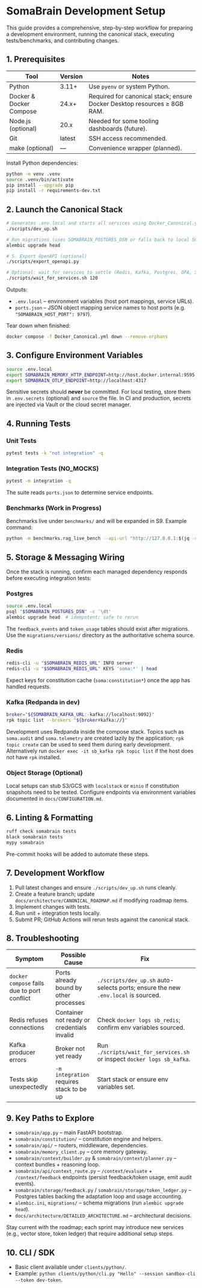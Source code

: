 # SomaBrain Development Setup

This guide provides a comprehensive, step-by-step workflow for preparing a development environment,
running the canonical stack, executing tests/benchmarks, and contributing changes.

## 1. Prerequisites

| Tool | Version | Notes |
|------|---------|-------|
| Python | 3.11+ | Use `pyenv` or system Python. |
| Docker & Docker Compose | 24.x+ | Required for canonical stack; ensure Docker Desktop resources ≥ 8GB RAM. |
| Node.js (optional) | 20.x | Needed for some tooling dashboards (future). |
| Git | latest | SSH access recommended. |
| make (optional) | — | Convenience wrapper (planned). |

Install Python dependencies:
```bash
python -m venv .venv
source .venv/bin/activate
pip install --upgrade pip
pip install -r requirements-dev.txt
```

## 2. Launch the Canonical Stack

```bash
# Generates .env.local and starts all services using Docker_Canonical.yml
./scripts/dev_up.sh

# Run migrations (uses SOMABRAIN_POSTGRES_DSN or falls back to local SQLite)
alembic upgrade head

# 5. Export OpenAPI (optional)
./scripts/export_openapi.py

# Optional: wait for services to settle (Redis, Kafka, Postgres, OPA, Somabrain)
./scripts/wait_for_services.sh 120
```

Outputs:
- `.env.local` – environment variables (host port mappings, service URLs).
- `ports.json` – JSON object mapping service names to host ports (e.g. `"SOMABRAIN_HOST_PORT": 9797`).

Tear down when finished:
```bash
docker compose -f Docker_Canonical.yml down --remove-orphans
```

## 3. Configure Environment Variables

```bash
source .env.local
export SOMABRAIN_MEMORY_HTTP_ENDPOINT=http://host.docker.internal:9595  # or actual endpoint
export SOMABRAIN_OTLP_ENDPOINT=http://localhost:4317                    # if OTEL collector running
```

Sensitive secrets should **never** be committed. For local testing, store them in `.env.secrets`
(optional) and `source` the file. In CI and production, secrets are injected via Vault or the cloud
secret manager.

## 4. Running Tests

### Unit Tests
```bash
pytest tests -k "not integration" -q
```

### Integration Tests (NO_MOCKS)
```bash
pytest -m integration -q
```
The suite reads `ports.json` to determine service endpoints.

### Benchmarks (Work in Progress)
Benchmarks live under `benchmarks/` and will be expanded in S9. Example command:
```bash
python -m benchmarks.rag_live_bench --api-url "http://127.0.0.1:$(jq -r '.SOMABRAIN_HOST_PORT' ports.json)"
```

## 5. Storage & Messaging Wiring

Once the stack is running, confirm each managed dependency responds before executing
integration tests:

### Postgres
```bash
source .env.local
psql "$SOMABRAIN_POSTGRES_DSN" -c '\dt'
alembic upgrade head  # idempotent; safe to rerun
```
The `feedback_events` and `token_usage` tables should exist after migrations. Use the
`migrations/versions/` directory as the authoritative schema source.

### Redis
```bash
redis-cli -u "$SOMABRAIN_REDIS_URL" INFO server
redis-cli -u "$SOMABRAIN_REDIS_URL" KEYS 'soma:*' | head
```
Expect keys for constitution cache (`soma:constitution*`) once the app has handled requests.

### Kafka (Redpanda in dev)
```bash
broker="${SOMABRAIN_KAFKA_URL:-kafka://localhost:9092}"
rpk topic list --brokers "${broker#kafka://}"
```
Development uses Redpanda inside the compose stack. Topics such as `soma.audit` and
`soma.telemetry` are created lazily by the application; `rpk topic create` can be used to seed
them during early development. Alternatively run `docker exec -it sb_kafka rpk topic list` if the
host does not have `rpk` installed.

### Object Storage (Optional)
Local setups can stub S3/GCS with `localstack` or `minio` if constitution snapshots need to be
tested. Configure endpoints via environment variables documented in `docs/CONFIGURATION.md`.

## 6. Linting & Formatting

```bash
ruff check somabrain tests
black somabrain tests
mypy somabrain
```
Pre-commit hooks will be added to automate these steps.

## 7. Development Workflow

1. Pull latest changes and ensure `./scripts/dev_up.sh` runs cleanly.
2. Create a feature branch; update `docs/architecture/CANONICAL_ROADMAP.md` if modifying roadmap
   items.
3. Implement changes with tests.
4. Run unit + integration tests locally.
5. Submit PR; GitHub Actions will rerun tests against the canonical stack.

## 8. Troubleshooting

| Symptom | Possible Cause | Fix |
|---------|----------------|-----|
| `docker compose` fails due to port conflict | Ports already bound by other processes | `./scripts/dev_up.sh` auto-selects ports; ensure the new `.env.local` is sourced. |
| Redis refuses connections | Container not ready or credentials invalid | Check `docker logs sb_redis`; confirm env variables sourced. |
| Kafka producer errors | Broker not yet ready | Run `./scripts/wait_for_services.sh` or inspect `docker logs sb_kafka`. |
| Tests skip unexpectedly | `-m integration` requires stack to be up | Start stack or ensure env variables set. |

## 9. Key Paths to Explore

- `somabrain/app.py` – main FastAPI bootstrap.
- `somabrain/constitution/` – constitution engine and helpers.
- `somabrain/api/` – routers, middleware, dependencies.
- `somabrain/memory_client.py` – core memory gateway.
- `somabrain/context/builder.py` & `somabrain/context/planner.py` – context bundles + reasoning loop.
- `somabrain/api/context_route.py` – `/context/evaluate` + `/context/feedback` endpoints (persist
  feedback/token usage, emit audit events).
- `somabrain/storage/feedback.py` / `somabrain/storage/token_ledger.py` – Postgres tables backing
  the adaptation loop and usage accounting.
- `alembic.ini`, `migrations/` – schema migrations (run `alembic upgrade head`).
- `docs/architecture/DETAILED_ARCHITECTURE.md` – architectural decisions.

Stay current with the roadmap; each sprint may introduce new services (e.g., vector store, token
ledger) that require additional setup steps.

## 10. CLI / SDK

- Basic client available under `clients/python/`.
- Example: `python clients/python/cli.py "Hello" --session sandbox-cli --token dev-token`.
